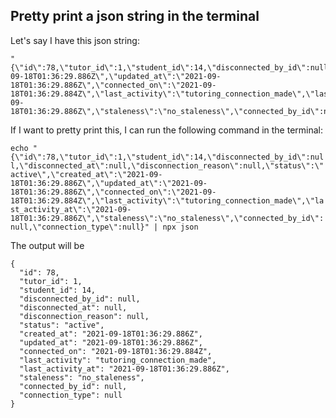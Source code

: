 ## Pretty print a json string in the terminal

Let's say I have this json string: 

```
"{\"id\":78,\"tutor_id\":1,\"student_id\":14,\"disconnected_by_id\":null,\"disconnected_at\":null,\"disconnection_reason\":null,\"status\":\"active\",\"created_at\":\"2021-09-18T01:36:29.886Z\",\"updated_at\":\"2021-09-18T01:36:29.886Z\",\"connected_on\":\"2021-09-18T01:36:29.884Z\",\"last_activity\":\"tutoring_connection_made\",\"last_activity_at\":\"2021-09-18T01:36:29.886Z\",\"staleness\":\"no_staleness\",\"connected_by_id\":null,\"connection_type\":null}"
```

If I want to pretty print this, I can run the following command in the terminal: 

`echo "{\"id\":78,\"tutor_id\":1,\"student_id\":14,\"disconnected_by_id\":null,\"disconnected_at\":null,\"disconnection_reason\":null,\"status\":\"active\",\"created_at\":\"2021-09-18T01:36:29.886Z\",\"updated_at\":\"2021-09-18T01:36:29.886Z\",\"connected_on\":\"2021-09-18T01:36:29.884Z\",\"last_activity\":\"tutoring_connection_made\",\"last_activity_at\":\"2021-09-18T01:36:29.886Z\",\"staleness\":\"no_staleness\",\"connected_by_id\":null,\"connection_type\":null}" | npx json`

The output will be 
```
{
  "id": 78,
  "tutor_id": 1,
  "student_id": 14,
  "disconnected_by_id": null,
  "disconnected_at": null,
  "disconnection_reason": null,
  "status": "active",
  "created_at": "2021-09-18T01:36:29.886Z",
  "updated_at": "2021-09-18T01:36:29.886Z",
  "connected_on": "2021-09-18T01:36:29.884Z",
  "last_activity": "tutoring_connection_made",
  "last_activity_at": "2021-09-18T01:36:29.886Z",
  "staleness": "no_staleness",
  "connected_by_id": null,
  "connection_type": null
}
```
